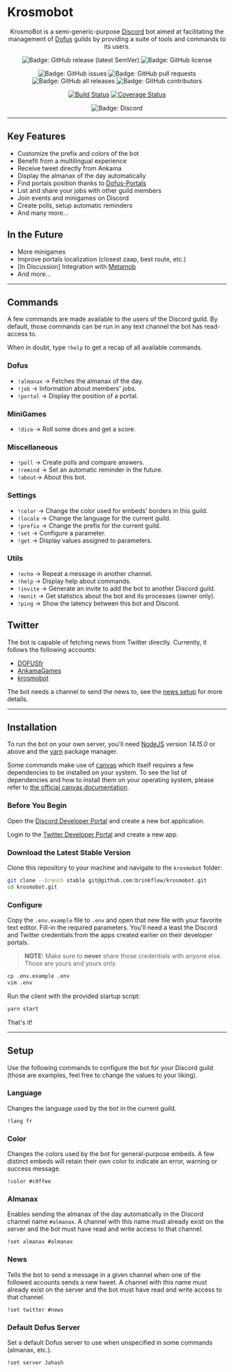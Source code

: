 # Krosmobot

<div align="center">

KrosmoBot is a semi-generic-purpose [Discord](https://discord.com/)
bot aimed at facilitating the management of [Dofus](https://www.dofus.com/en)
guilds by providing a suite of tools and commands to its users.

![Badge: GitHub release (latest SemVer)]
![Badge: GitHub license]

![Badge: GitHub issues]
![Badge: GitHub pull requests]
![Badge: GitHub all releases]
![Badge: GitHub contributors]

[![Build Status](https://travis-ci.org/brinkflew/krosmobot.svg?branch=main)](https://travis-ci.org/brinkflew/krosmobot)
[![Coverage Status](https://coveralls.io/repos/github/brinkflew/krosmobot/badge.svg?branch=main)](https://coveralls.io/github/brinkflew/krosmobot?branch=main)

![Badge: Discord]

</div>

---

## Key Features

- Customize the prefix and colors of the bot
- Benefit from a multilingual experience
- Receive tweet directly from Ankama
- Display the almanax of the day automatically
- Find portals position thanks to [Dofus-Portals](https://dofus-portals.fr/)
- List and share your jobs with other guild members
- Join events and minigames on Discord
- Create polls, setup automatic reminders
- And many more...


## In the Future

- More minigames
- Improve portals localization (closest zaap, best route, etc.)
- [In Discussion] Integration with [Metamob](https://www.metamob.fr/)
- And more...

---

## Commands

A few commands are made available to the users of the Discord guild. By default,
those commands can be run in any text channel the bot has read-access to.

When in doubt, type `!help` to get a recap of all available commands.

### Dofus

- `!almanax` → Fetches the almanax of the day.
- `!job` → Information about members' jobs.
- `!portal` → Display the position of a portal.

### MiniGames

- `!dice` → Roll some dices and get a score.

### Miscellaneous

- `!poll` → Create polls and compare answers.
- `!remind` → Set an automatic reminder in the future.
- `!about`→ About this bot.

### Settings

- `!color` → Change the color used for embeds' borders in this guild.
- `!locale` → Change the language for the current guild.
- `!prefix` → Change the prefix for the current guild.
- `!set` → Configure a parameter.
- `!get` → Display values assigned to parameters.

### Utils

- `!echo` → Repeat a message in another channel.
- `!help` → Display help about commands.
- `!invite` → Generate an invite to add the bot to another Discord guild.
- `!monit` → Get statistics about the bot and its processes (owner only).
- `!ping` → Show the latency between this bot and Discord.

## Twitter

The bot is capable of fetching news from Twitter directly. Currently,
it follows the following accounts:

- [DOFUSfr](https://twitter.com/DOFUSfr?s=20)
- [AnkamaGames](https://twitter.com/AnkamaGames?s=20)
- [krosmobot](https://twitter.com/krosmobot?s=20)

The bot needs a channel to send the news to, see the [news setup](#News) for more details.

---

## Installation

To run the bot on your own server, you'll need [NodeJS](https://nodejs.org/en)
version *14.15.0* or above and the [yarn](https://yarnpkg.com/) package manager.

Some commands make use of [canvas](https://www.npmjs.com/package/canvas)
which itself requires a few dependencies to be installed on your system.
To see the list of dependencies and how to install them
on your operating system, please refer to
[the official canvas documentation](https://github.com/Automattic/node-canvas#compiling).

### Before You Begin

Open the [Discord Developer Portal](https://discord.com/developers/applications) and create a new bot application.

Login to the [Twitter Developer Portal](https://developer.twitter.com/en) and create a new app.

### Download the Latest Stable Version

Clone this repository to your machine and navigate
to the `krosmobot` folder:

```sh
git clone --branch stable git@github.com:brinkflew/krosmobot.git
cd krosmobot.git
```

### Configure

Copy the `.env.example` file to `.env` and open that new file with your favorite text editor. Fill-in the required parameters. You'll need a least
the Discord and Twitter credentials from the apps created earlier on their developer portals.

> **NOTE:** Make sure to __never__ share those credentials with anyone else. Those are yours and yours only.

```sh
cp .env.example .env
vim .env
```

Run the client with the provided startup script:

```sh
yarn start
```

That's it!

---

## Setup

Use the following commands to configure the bot for your Discord guild
(those are examples, feel free to change the values to your liking).

### Language

Changes the language used by the bot in the current guild.

```
!lang fr
```

### Color

Changes the colors used by the bot for general-purpose embeds.
A few distinct embeds will retain their own color to indicate an error,
warning or success message.

```
!color #c0ffee
```

### Almanax

Enables sending the almanax of the day automatically in the Discord channel name `#almanax`.
A channel with this name must already exist on the server and the bot must have
read and write access to that channel.

```
!set almanax #almanax
```

### News

Tells the bot to send a message in a given channel when one of the followed accounts sends
a new tweet. A channel with this name must already exist on the server and the bot
must have read and write access to that channel.

```
!set twitter #news
```

### Default Dofus Server

Set a default Dofus server to use when unspecified in some commands (almanax, etc.).

```
!set server Jahash
```

[Badge: GitHub release (latest SemVer)]: https://img.shields.io/github/v/release/brinkflew/krosmobot?label=version
[Badge: GitHub license]: https://img.shields.io/github/license/brinkflew/krosmobot?label=license
[Badge: GitHub issues]: https://img.shields.io/github/issues-raw/brinkflew/krosmobot?label=issues&logo=GitHub
[Badge: GitHub pull requests]: https://img.shields.io/github/issues-pr-raw/brinkflew/krosmobot?label=pull%20requests
[Badge: GitHub all releases]: https://img.shields.io/github/downloads/brinkflew/krosmobot/total?label=downloads
[Badge: GitHub contributors]: https://img.shields.io/github/contributors/brinkflew/krosmobot?label=contributors
[Badge: Discord]: https://img.shields.io/discord/399609103137112078?color=%237289DA&label=discord&logo=discord
